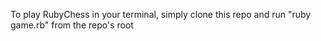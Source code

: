 To play RubyChess in your terminal, simply clone this repo and run "ruby game.rb" from the repo's root